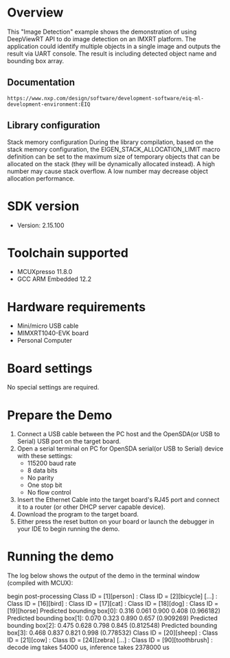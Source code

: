 Overview
========
This "Image Detection" example shows the demonstration of using DeepViewRT API to do image detection
on an IMXRT platform. The application could identify multiple objects in a single image and outputs
the result via UART console. The result is including detected object name and bounding box array.

Documentation
-------------
    https://www.nxp.com/design/software/development-software/eiq-ml-development-environment:EIQ

Library configuration
------------------------
 Stack memory configuration
 During the library compilation, based on the stack memory configuration,
 the EIGEN_STACK_ALLOCATION_LIMIT macro definition can be set to the maximum
 size of temporary objects that can be allocated on the stack
 (they will be dynamically allocated instead). A high number may cause stack
 overflow. A low number may decrease object allocation performance.


SDK version
===========
- Version: 2.15.100

Toolchain supported
===================
- MCUXpresso  11.8.0
- GCC ARM Embedded  12.2

Hardware requirements
=====================
- Mini/micro USB cable
- MIMXRT1040-EVK board
- Personal Computer

Board settings
==============
No special settings are required.

Prepare the Demo
================
1.  Connect a USB cable between the PC host and the OpenSDA(or USB to Serial) USB port on the target board.
2.  Open a serial terminal on PC for OpenSDA serial(or USB to Serial) device with these settings:
    - 115200 baud rate
    - 8 data bits
    - No parity
    - One stop bit
    - No flow control
3.  Insert the Ethernet Cable into the target board's RJ45 port and connect it to a router (or other DHCP server capable device).
4.  Download the program to the target board.
5.  Either press the reset button on your board or launch the debugger in your IDE to begin running the demo.

Running the demo
================
The log below shows the output of the demo in the terminal window (compiled with MCUX):

begin post-processing
         Class ID = [1][person]
:        Class ID = [2][bicycle]
[...]
:        Class ID = [16][bird]
:        Class ID = [17][cat]
:        Class ID = [18][dog]
:        Class ID = [19][horse]
                Predicted bounding box[0]: 0.316 0.061 0.900 0.408 (0.966182)
                Predicted bounding box[1]: 0.070 0.323 0.890 0.657 (0.909269)
                Predicted bounding box[2]: 0.475 0.628 0.798 0.845 (0.812548)
                Predicted bounding box[3]: 0.468 0.837 0.821 0.998 (0.778532)
         Class ID = [20][sheep]
:        Class ID = [21][cow]
:        Class ID = [24][zebra]
[...]
:        Class ID = [90][toothbrush]
: decode img takes 54000 us, inference takes 2378000 us


